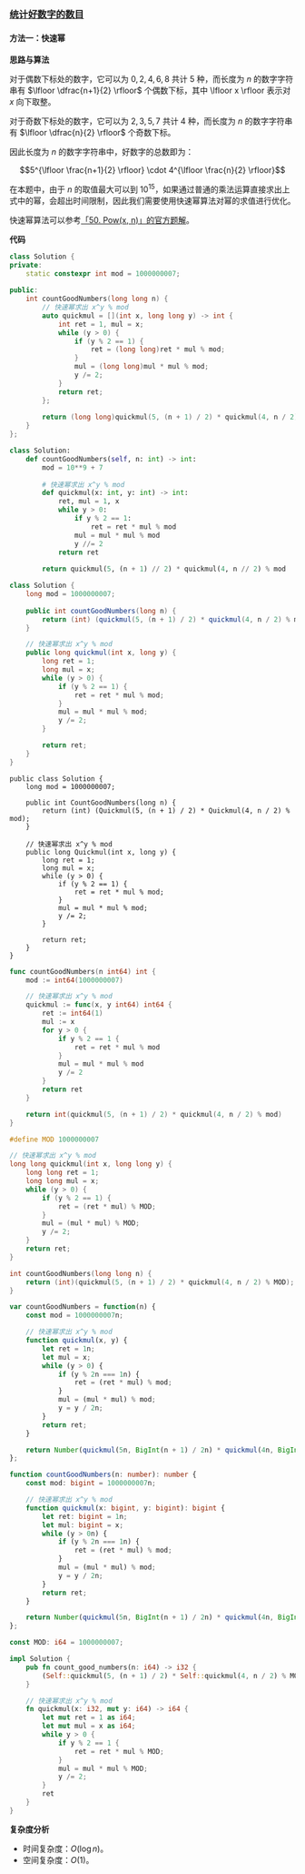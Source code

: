 ### [统计好数字的数目](https://leetcode.cn/problems/count-good-numbers/solutions/857968/tong-ji-hao-shu-zi-de-shu-mu-by-leetcode-53jj/)

#### 方法一：快速幂

**思路与算法**

对于偶数下标处的数字，它可以为 $0,2,4,6,8$ 共计 $5$ 种，而长度为 $n$ 的数字字符串有 $\lfloor \dfrac{n+1}{2} \rfloor$ 个偶数下标，其中 \lfloor x \rfloor 表示对 $x$ 向下取整。

对于奇数下标处的数字，它可以为 $2,3,5,7$ 共计 4 种，而长度为 $n$ 的数字字符串有 $\lfloor \dfrac{n}{2} \rfloor$ 个奇数下标。

因此长度为 $n$ 的数字字符串中，好数字的总数即为：

$$5^{\lfloor \frac{n+1}{2} \rfloor} \cdot 4^{\lfloor \frac{n}{2} \rfloor}$$

在本题中，由于 $n$ 的取值最大可以到 $10^{15}$，如果通过普通的乘法运算直接求出上式中的幂，会超出时间限制，因此我们需要使用快速幂算法对幂的求值进行优化。

快速幂算法可以参考[「50. Pow(x, n)」的官方题解](https://leetcode-cn.com/problems/powx-n/solution/powx-n-by-leetcode-solution/)。

**代码**

```C++
class Solution {
private:
    static constexpr int mod = 1000000007;
    
public:
    int countGoodNumbers(long long n) {
        // 快速幂求出 x^y % mod
        auto quickmul = [](int x, long long y) -> int {
            int ret = 1, mul = x;
            while (y > 0) {
                if (y % 2 == 1) {
                    ret = (long long)ret * mul % mod;
                }
                mul = (long long)mul * mul % mod;
                y /= 2;
            }
            return ret;
        };
        
        return (long long)quickmul(5, (n + 1) / 2) * quickmul(4, n / 2) % mod;
    }
};
```

```Python
class Solution:
    def countGoodNumbers(self, n: int) -> int:
        mod = 10**9 + 7
        
        # 快速幂求出 x^y % mod
        def quickmul(x: int, y: int) -> int:
            ret, mul = 1, x
            while y > 0:
                if y % 2 == 1:
                    ret = ret * mul % mod
                mul = mul * mul % mod
                y //= 2
            return ret
            
        return quickmul(5, (n + 1) // 2) * quickmul(4, n // 2) % mod
```

```Java
class Solution {
    long mod = 1000000007;
    
    public int countGoodNumbers(long n) {
        return (int) (quickmul(5, (n + 1) / 2) * quickmul(4, n / 2) % mod);
    }

    // 快速幂求出 x^y % mod
    public long quickmul(int x, long y) {
        long ret = 1;
        long mul = x;
        while (y > 0) {
            if (y % 2 == 1) {
                ret = ret * mul % mod;
            }
            mul = mul * mul % mod;
            y /= 2;
        }

        return ret;
    }
}
```

```CSharp
public class Solution {
    long mod = 1000000007;

    public int CountGoodNumbers(long n) {
        return (int) (Quickmul(5, (n + 1) / 2) * Quickmul(4, n / 2) % mod);
    }

    // 快速幂求出 x^y % mod
    public long Quickmul(int x, long y) {
        long ret = 1;
        long mul = x;
        while (y > 0) {
            if (y % 2 == 1) {
                ret = ret * mul % mod;
            }
            mul = mul * mul % mod;
            y /= 2;
        }

        return ret;
    }
}
```

```Go
func countGoodNumbers(n int64) int {
    mod := int64(1000000007)

    // 快速幂求出 x^y % mod
    quickmul := func(x, y int64) int64 {
        ret := int64(1)
        mul := x
        for y > 0 {
            if y % 2 == 1 {
                ret = ret * mul % mod
            }
            mul = mul * mul % mod
            y /= 2
        }
        return ret
    }

    return int(quickmul(5, (n + 1) / 2) * quickmul(4, n / 2) % mod)
}
```

```C
#define MOD 1000000007

// 快速幂求出 x^y % mod
long long quickmul(int x, long long y) {
    long long ret = 1;
    long long mul = x;
    while (y > 0) {
        if (y % 2 == 1) {
            ret = (ret * mul) % MOD;
        }
        mul = (mul * mul) % MOD;
        y /= 2;
    }
    return ret;
}

int countGoodNumbers(long long n) {
    return (int)(quickmul(5, (n + 1) / 2) * quickmul(4, n / 2) % MOD);
}
```

```JavaScript
var countGoodNumbers = function(n) {
    const mod = 1000000007n;

    // 快速幂求出 x^y % mod
    function quickmul(x, y) {
        let ret = 1n;
        let mul = x;
        while (y > 0) {
            if (y % 2n === 1n) {
                ret = (ret * mul) % mod;
            }
            mul = (mul * mul) % mod;
            y = y / 2n;
        }
        return ret;
    }

    return Number(quickmul(5n, BigInt(n + 1) / 2n) * quickmul(4n, BigInt(n) / 2n) % mod);
};
```

```TypeScript
function countGoodNumbers(n: number): number {
    const mod: bigint = 1000000007n;

    // 快速幂求出 x^y % mod
    function quickmul(x: bigint, y: bigint): bigint {
        let ret: bigint = 1n;
        let mul: bigint = x;
        while (y > 0n) {
            if (y % 2n === 1n) {
                ret = (ret * mul) % mod;
            }
            mul = (mul * mul) % mod;
            y = y / 2n;
        }
        return ret;
    }

    return Number(quickmul(5n, BigInt(n + 1) / 2n) * quickmul(4n, BigInt(n) / 2n) % mod);
};
```

```Rust
const MOD: i64 = 1000000007;

impl Solution {
    pub fn count_good_numbers(n: i64) -> i32 {
        (Self::quickmul(5, (n + 1) / 2) * Self::quickmul(4, n / 2) % MOD) as i32
    }

    // 快速幂求出 x^y % mod
    fn quickmul(x: i32, mut y: i64) -> i64 {
        let mut ret = 1 as i64;
        let mut mul = x as i64;
        while y > 0 {
            if y % 2 == 1 {
                ret = ret * mul % MOD;
            }
            mul = mul * mul % MOD;
            y /= 2;
        }
        ret
    }
}
```

**复杂度分析**

- 时间复杂度：$O(\log n)$。
- 空间复杂度：$O(1)$。
